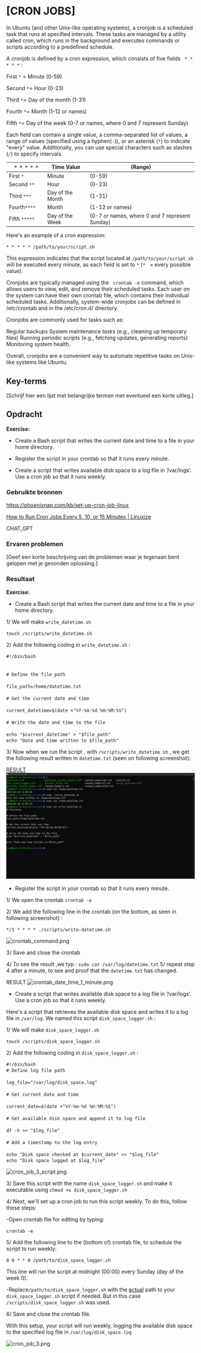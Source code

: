 # [CRON JOBS]

In Ubuntu (and other Unix-like operating systems), a cronjob is a scheduled task that runs at specified intervals. These tasks are managed by a utility called cron, which runs in the background and executes commands or scripts according to a predefined schedule.

A cronjob is defined by a cron expression, which consists of five fields `` * * * * *``  :

First `*` = Minute (0-59)

Second `*`= Hour (0-23)

Third `*`= Day of the month (1-31)

Fourth `*`= Month (1-12 or names)

Fifth `*`= Day of the week (0-7 or names, where 0 and 7 represent Sunday)

Each field can contain a single value, a comma-separated list of values, a range of values (specified using a hyphen(`-`)), or an asterisk (`*`) to indicate "every" value. Additionally, you can use special characters such as slashes (`/`) to specify intervals.

| `  * * * * *  ` | Time Value       | (Range)                                        |
| --------------- | ---------------- | ---------------------------------------------- |
| First `*`       | Minute           | (0-59)                                         |
| Second `**`     | Hour             | (0-23)                                         |
| Third `***`     | Day of the Month | (1-31)                                         |
| Fourth`****`    | Month            | (1-12 or names)                                |
| Fifth `*****`   | Day of the Week  | (0-7 or names, where 0 and 7 represent Sunday) |

Here's an example of a cron expression:

```
* * * * * /path/to/your/script.sh
```

   This expression indicates that the script located at ```/path/to/your/script.sh``` will be executed every minute, as each field is set to ``*`` (`*`   = every possible value).

Cronjobs are typically managed using the ``` crontab -e``` command, which allows users to view, edit, and remove their scheduled tasks. Each user on the system can have their own crontab file, which contains their individual scheduled tasks. Additionally, system-wide cronjobs can be defined in /etc/crontab and in the /etc/cron.d/ directory.

Cronjobs are commonly used for tasks such as:

Regular backups
System maintenance tasks (e.g., cleaning up temporary files)
Running periodic scripts (e.g., fetching updates, generating reports)
Monitoring system health.

Overall, cronjobs are a convenient way to automate repetitive tasks on Unix-like systems like Ubuntu.

## Key-terms

[Schrijf hier een lijst met belangrijke termen met eventueel een korte uitleg.]

## Opdracht

**Exercise:**

- Create a Bash script that writes the current date and time to a file in your home directory.

- Register the script in your crontab so that it runs every minute.

- Create a script that writes available disk space to a log file in ‘/var/logs’. Use a cron job so that it runs weekly.

### Gebruikte bronnen

https://phoenixnap.com/kb/set-up-cron-job-linux

[How to Run Cron Jobs Every 5, 10, or 15 Minutes | Linuxize](https://linuxize.com/post/cron-jobs-every-5-10-15-minutes/)

CHAT_GPT  

### Ervaren problemen

[Geef een korte beschrijving van de problemen waar je tegenaan bent gelopen met je gevonden oplossing.]

### Resultaat

**Exercise:**

- Create a Bash script that writes the current date and time to a file in your home directory.

1/ We will make `write_datetime.sh`

```
touch /scripts/write_datetime.sh
```

2/ Add the following coding in `write_datetime.sh` :

```
#!/bin/bash


# Define the file path

file_path=/home/datetime.txt

# Get the current date and time

current_datetime=$(date +"%Y-%m-%d %H:%M:%S")

# Write the date and time to the file

echo "$current_datetime" > "$file_path"
echo "Date and time written to $file_path"
```

3/ Now when we run the script , with `/scripts/write_datetime.sh` , we get the following result written in `datetime.txt` (seen on following screenshot):

<u>RESULT</u>
![script_current_date.png](script_current_date.png)

- Register the script in your crontab so that it runs every minute.

1/ We open the crontab
  ```crontab -e```

2/ We add the following line in the crontab (on the bottom, as seen in following screenshot)  :

```
*/1 * * * * ./scripts/write-datetime.sh
```

![crontab_command.png](crontab_command.png)

3/ Save and close the crontab

4/ To see the result ,we typ : `sudo cat /var/log/datetime.txt` 
5/ repeat step 4 after a minute,  to see and proof that the `datetime.txt` has changed.

RESULT
![crontab_date_time_1_minute.png](crontab_date_time_1_minute.png)

- Create a script that writes available disk space to a log file in ‘/var/logs’. Use a cron job so that it runs weekly.

Here's a script that retrieves the available disk space and writes it to a log file in ``/var/log``. We named this script `disk_space_logger.sh` :

1/ We will make `disk_space_logger.sh`

```
touch /scripts/disk_space_logger.sh
```

2/ Add the following coding in `disk_space_logger.sh` :

```
#!/bin/bash
# Define log file path

log_file="/var/log/disk_space.log"

# Get current date and time

current_date=$(date +"%Y-%m-%d %H:%M:%S")

# Get available disk space and append it to log file

df -h >> "$log_file"

# Add a timestamp to the log entry

echo "Disk space checked at $current_date" >> "$log_file"
echo "Disk space logged at $log_file"
```

![cron_job_3_script.png](cron_job_3_script.png)

3/ Save this script with the name ``disk_space_logger.sh`` and make it executable using `chmod +x disk_space_logger.sh `

4/ Next, we'll set up a cron job to run this script weekly. To do this, follow these steps:

-Open  crontab file for editing by typing:

```
crontab -e
```

5/ Add the following line to the (bottom of) crontab file, to schedule the script to run weekly:

```
0 0 * * 0 /path/to/disk_space_logger.sh
```

This line will run the script at midnight (00:00) every Sunday (day of the week 0).

-Replace`/path/to/disk_space_logger.sh` with the <u>actual</u> path to your `disk_space_logger.sh` script if needed. But in this case `/scripts/disk_space_logger.sh` was used.

6/ Save and close the crontab file.

With this setup, your script will run weekly, logging the available disk space to the specified log file in `/var/log/disk_space.log`

![cron_job_3.png](cron_job_3.png)

